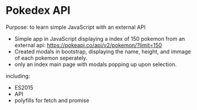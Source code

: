 # Pokedex API 
Purpose: to learn simple JavaScript with an external API
* Simple app in JavaScript displaying a index of 150 pokemon from an external api: https://pokeapi.co/api/v2/pokemon/?limit=150
*  Created modals in bootstrap, displaying the name, height, and immage of each pokemon seperately.
* only an index main page with modals popping up upon selection. 

including:
* ES2015
* API
* polyfills for fetch and promise
